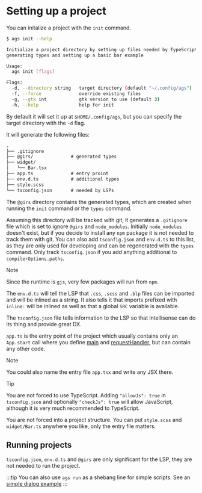 # Setting up a project

You can initalize a project with the `init` command.

```sh
$ ags init --help

Initialize a project directory by setting up files needed by TypeScript,
generating types and setting up a basic bar example

Usage:
  ags init [flags]

Flags:
  -d, --directory string   target directory (default "~/.config/ags")
  -f, --force              override existing files
  -g, --gtk int            gtk version to use (default 3)
  -h, --help               help for init

```

By default it will set it up at `$HOME/.config/ags`,
but you can specify the target directory with the `-d` flag.

It will generate the following files:

```txt
.
├── .gitignore
├── @girs/              # generated types
├── widget/
│   └── Bar.tsx
├── app.ts              # entry proint
├── env.d.ts            # additional types
├── style.scss
└── tsconfig.json       # needed by LSPs
```

The `@girs` directory contains the generated types, which are
created when running the `init` command or the `types` command.

Assuming this directory will be tracked with git,
it generates a `.gitignore` file which is set to ignore `@girs` and `node_modules`.
Initially `node_modules` doesn't exist, but if you decide to install any `npm`
package it is not needed to track them with git. You can also add `tsconfig.json`
and `env.d.ts` to this list, as they are only used for developing and can be
regenerated with the `types` command. Only track `tsconfig.json` if you add
anything additional to `compilerOptions.paths`.

> [!NOTE]
> Since the runtime is `gjs`, very few packages will run from `npm`.

The `env.d.ts` will tell the LSP that `.css`, `.scss` and `.blp` files can be
imported and will be inlined as a string. It also tells it that imports
prefixed with `inline:` will be inlined as well as that a global `SRC` variable
is available.

The `tsconfig.json` file tells information to the LSP so that
intellisense can do its thing and provide great DX.

`app.ts` is the entry point of the project which usually contains only
an `App.start` call where you define [main](https://aylur.github.io/astal/guide/typescript/cli-app#entry-point) and [requestHandler](https://aylur.github.io/astal/guide/typescript/cli-app#messaging-from-cli),
but can contain any other code.

> [!NOTE]
> You could also name the entry file `app.tsx` and write any JSX there.

> [!TIP]
> You are not forced to use TypeScript. Adding `"allowJs": true`
> in `tsconfig.json` and optionally `"checkJs": true` will allow
> JavaScript, although it is very much recommended to TypeScript.

You are not forced into a project structure. You can put
`style.scss` and `widget/Bar.ts` anywhere you like, only the entry file matters.

## Running projects

`tsconfig.json`, `env.d.ts` and `@girs` are only significant for the LSP,
they are not needed to run the project.

:::tip
You can also use `ags run` as a shebang line for simple scripts.
See an [simple dialog example](./example.md)
:::

